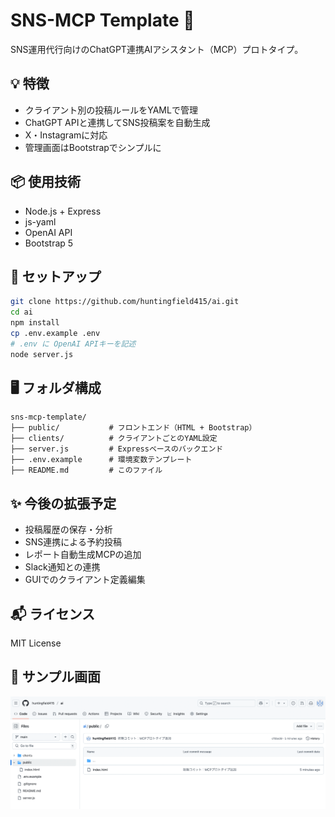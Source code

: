 # SNS-MCP Template 🚀

SNS運用代行向けのChatGPT連携AIアシスタント（MCP）プロトタイプ。

## 💡 特徴

- クライアント別の投稿ルールをYAMLで管理
- ChatGPT APIと連携してSNS投稿案を自動生成
- X・Instagramに対応
- 管理画面はBootstrapでシンプルに

## 📦 使用技術

- Node.js + Express
- js-yaml
- OpenAI API
- Bootstrap 5

## 🔧 セットアップ

```bash
git clone https://github.com/huntingfield415/ai.git
cd ai
npm install
cp .env.example .env
# .env に OpenAI APIキーを記述
node server.js
```

## 🖥 フォルダ構成

```
sns-mcp-template/
├── public/           # フロントエンド（HTML + Bootstrap）
├── clients/          # クライアントごとのYAML設定
├── server.js         # Expressベースのバックエンド
├── .env.example      # 環境変数テンプレート
├── README.md         # このファイル
```

## ✨ 今後の拡張予定

- 投稿履歴の保存・分析
- SNS連携による予約投稿
- レポート自動生成MCPの追加
- Slack通知との連携
- GUIでのクライアント定義編集

## 📬 ライセンス

MIT License

## 📸 サンプル画面

![UIサンプル](docs/screenshots/ui.png)
